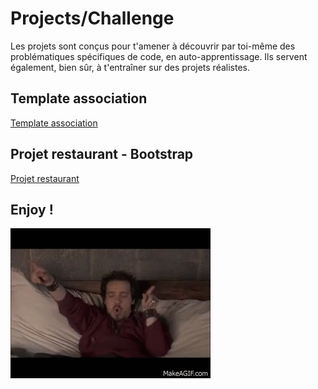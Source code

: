 # Projects/Challenge

Les projets sont conçus pour t'amener à découvrir par toi-même des problématiques spécifiques de code, en auto-apprentissage. Ils servent également, bien sûr, à t'entraîner sur des projets réalistes.

## Template association

[Template association](1.Template/Project.md)

## Projet restaurant - Bootstrap

[Projet restaurant](2.BootstrapProject/readme.md)

## Enjoy !

![Plaisir](enjoy.gif)
